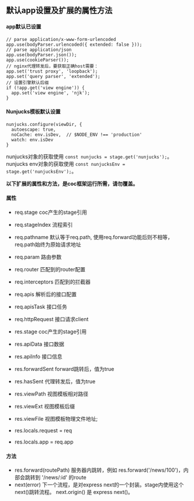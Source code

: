 ## 默认app设置及扩展的属性方法


#### app默认已设置
```
// parse application/x-www-form-urlencoded
app.use(bodyParser.urlencoded({ extended: false }));
// parse application/json
app.use(bodyParser.json());
app.use(cookieParser());
// nginx代理转发后，要获取正确host需要：
app.set('trust proxy', 'loopback');
app.set('query parser', 'extended');
// 设置引擎默认后缀
if (!app.get('view engine')) {
  app.set('view engine', 'njk');
}
```

#### Nunjucks模板默认设置

```
nunjucks.configure(viewDir, {
  autoescape: true,
  noCache: env.isDev,  // $NODE_ENV !== 'production'
  watch: env.isDev
}
```
nunjucks对象的获取使用 `const nunjucks = stage.get('nunjucks');`。
nunjucks env对象的获取使用 `const nunjucksEnv = stage.get('nunjucksEnv');`。

**以下扩展的属性和方法，是coc框架运行所需，请勿覆盖。**

#### 属性
* req.stage coc产生的stage引用
* req.stageIndex 流程索引
* req.pathname 默认等于req.path, 使用req.forward功能后则不相等，req.path始终为原始请求地址
* req.param  路由参数
* req.router 匹配到的router配置
* req.interceptors 匹配到的拦截器
* req.apis 解析后的接口配置
* req.apisTask 接口任务
* req.httpRequest 接口请求client

* res.stage coc产生的stage引用
* res.apiData 接口数据
* res.apiInfo 接口信息
* res.forwardSent forward跳转后，值为true
* res.hasSent 代理转发后，值为true
* res.viewPath 视图模板相对路径
* res.viewExt 视图模板后缀
* res.viewFile 视图模板物理文件地址;
* res.locals.request = req
* res.locals.app = req.app

#### 方法
* res.forward(routePath) 
  服务器内跳转，例如 res.forward('/news/100')，内部会跳转到 '/news/:id' 的route
* next(error)
  下一个流程，是对express next的一个封装。stage内使用这个next()跳转流程。
  next.origin() 是 express next()。